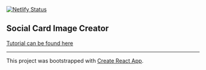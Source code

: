 [![Netlify Status](https://api.netlify.com/api/v1/badges/280deb73-e156-48c2-9181-defea62630bb/deploy-status)](https://app.netlify.com/sites/social-card-image/deploys)


## Social Card Image Creator

[Tutorial can be found here][tutorial]

-------------

This project was bootstrapped with [Create React App][create-react-app].

[create-react-app]: https://github.com/facebook/create-react-app
[tutorial]: https://tony.alves.dev/garden/netlify-react-social-card
